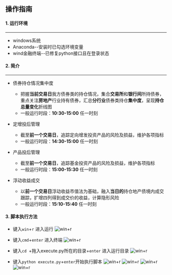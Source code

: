 ## 操作指南

#### 1. 运行环境

---

* windows系统
* Anaconda--安装时已勾选环境变量
* wind金融终端--已修复python接口且在登录状态



#### 2. 简介

---

* 债券持仓情况集中度
  * 把握**当前交易日**我方债券类的持仓情况，集合**交易所**和**银行间**所持债券，重点关注**房地产**行业持有债券，汇总**分行业**债券类持仓**集中度**，呈现**持仓总量变化**折线图
  * 一般运行时段：**10:30-15:00** 任一时刻

* 定增投后管理
  * 截至**前一个交易日**，追踪定向增发投资产品的风险及损益，维护各项指标
  * 一般运行时段：**14:30-15:00** 任一时刻
* 产品投后管理
  * 截至**前一个交易日**，追踪基金投资产品的风险及损益，维护各项指标
  * 一般运行时段：**15:00-15:30** 任一时刻
* 浮动收益成交
  * 以**前一个交易日**浮动收益市值法为基础，融入**当日的**持仓地产债境内成交跟踪，扩增四列得到成交价的收益，计算隐形风险
  * 一般运行时段：**15:10-15:40** 任一时刻


#### 3. 脚本执行方法
* 键入`win`+`r` 进入运行
![win+r](https://gitee.com/oushisyx318/TF/raw/master/readme_files/1.png)

* 键入`cmd`+`enter` 进入终端
![win+r](https://gitee.com/oushisyx318/TF/raw/master/readme_files/2.png)

* 键入`cd `+拖入execute.py所在的目录+`enter` 进入运行目录
![win+r](https://gitee.com/oushisyx318/TF/raw/master/readme_files/3.png)

* 键入`python execute.py`+`enter`开始执行脚本
![win+r](https://gitee.com/oushisyx318/TF/raw/master/readme_files/4.png)
![win+r](https://gitee.com/oushisyx318/TF/raw/master/readme_files/5.png)
![win+r](https://gitee.com/oushisyx318/TF/raw/master/readme_files/6.png)
![win+r](https://gitee.com/oushisyx318/TF/raw/master/readme_files/7.png)